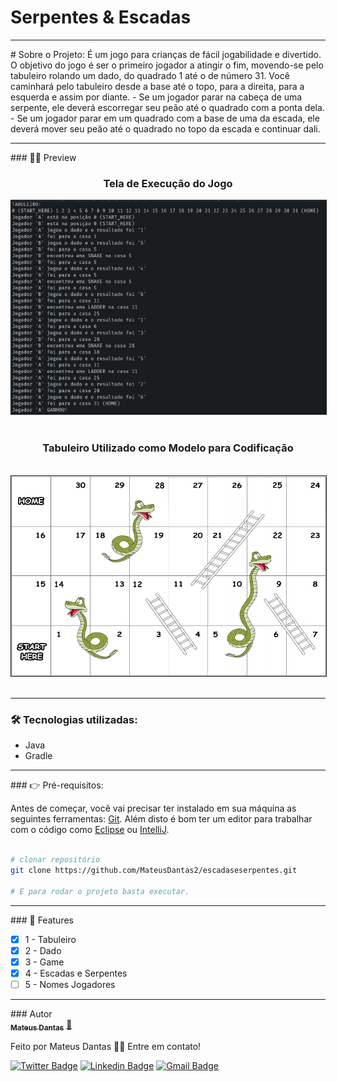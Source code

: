 # Serpentes & Escadas

<hr>
# Sobre o Projeto:
É um jogo para crianças de fácil jogabilidade e divertido. O objetivo do jogo é ser o primeiro jogador a atingir o fim, movendo-se pelo tabuleiro rolando um dado, do quadrado 1 até o de número 31. Você caminhará pelo tabuleiro desde a base até o topo, para a direita, para a esquerda e assim por diante. 
- Se um jogador parar na cabeça de uma serpente, ele deverá escorregar seu peão até o quadrado com a ponta dela.
- Se um jogador parar em um quadrado com a base de uma da escada, ele deverá mover seu peão até o quadrado no topo da escada e continuar dali.

<hr>
### 👨‍💻 Preview

<div align=center>
<h3> Tela de Execução do Jogo </h3>

<img border=1% src="/img/cod.png">
<br>
<br>

<h3> Tabuleiro Utilizado como Modelo para Codificação </h3>
<br>
<img border=1% src="img/snakes and ladders.png">
</div>
<br>
<hr>

### 🛠 Tecnologias utilizadas:
- Java
- Gradle

<hr>
### 👉 Pré-requisitos:

Antes de começar, você vai precisar ter instalado em sua máquina as seguintes ferramentas:
[Git](https://git-scm.com). Além disto é bom ter um editor para trabalhar com o código como [Eclipse](https://www.eclipse.org/downloads/) ou [IntelliJ](https://www.jetbrains.com/idea/download/).

```bash

# clonar repositório
git clone https://github.com/MateusDantas2/escadaseserpentes.git

# E para rodar o projeto basta executar.

```
<hr>
### 📌 Features

- [x] 1 - Tabuleiro
- [x] 2 - Dado
- [x] 3 - Game
- [x] 4 - Escadas e Serpentes
- [ ] 5 - Nomes Jogadores

<hr>
### Autor

<a href="https://github.com/MateusDantas2">
 <img style="border-radius: 50%;" src="https://user-images.githubusercontent.com/86339839/171701355-709f003e-0bbe-4203-912c-70f6cb9eade6.jpeg" width="100px;" alt=""/>
 <br />
 <sub><b>Mateus Dantas</b></sub></a> <a href="https://github.com/MateusDantas2" title="Rocketseat">🚀</a>


Feito por Mateus Dantas 👋🏽 Entre em contato!

[![Twitter Badge](https://img.shields.io/badge/-@MateusDantasMa1-1ca0f1?style=flat-square&labelColor=1ca0f1&logo=twitter&logoColor=white&link=https://twitter.com/MateusDantasMa1)](https://twitter.com/MateusDantasMa1) [![Linkedin Badge](https://img.shields.io/badge/-Mateus-blue?style=flat-square&logo=Linkedin&logoColor=white&link=https://www.linkedin.com/in/mateus-dantas-marques/)](https://www.linkedin.com/in/mateus-dantas-marques/) 
[![Gmail Badge](https://img.shields.io/badge/-mateusdantas.dev@gmail.com-c14438?style=flat-square&logo=Gmail&logoColor=white&link=mailto:mateusdantas.dev@gmail.com)](mailto:mateusdantas.dev@gmail.com)
